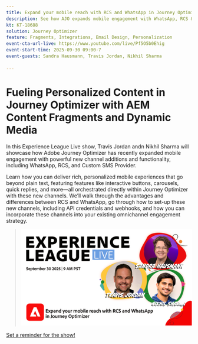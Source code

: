 ```yaml
---
title: Expand your mobile reach with RCS and WhatsApp in Journey Optimizer
description: See how AJO expands mobile engagement with WhatsApp, RCS & SMS—rich, interactive, and personalized experiences.
kt: KT-18688
solution: Journey Optimizer
feature: Fragments, Integrations, Email Design, Personalization
event-cta-url-live: https://www.youtube.com/live/Pf5O5b0Ehig
event-start-time: 2025-09-30 09:00-7
event-guests: Sandra Hausmann, Travis Jordan, Nikhil Sharma

---
```

# Fueling Personalized Content in Journey Optimizer with AEM Content Fragments and Dynamic Media

In this Experience League Live show, Travis Jordan andn Nikhil Sharma will showcase how Adobe Journey Optimizer has recently expanded mobile engagement with powerful new channel additions and functionality, including WhatsApp, RCS, and Custom SMS Provider. 

Learn how you can deliver rich, personalized mobile experiences that go beyond plain text, featuring features like interactive buttons, carousels, quick replies, and more—all orchestrated directly within Journey Optimizer with these new channels. We’ll walk through the advantages and differences between RCS and WhatsApp, go through how to set-up these new channels, including API credentials and webhooks, and how you can incorporate these channels into your existing omnichannel engagement strategy. 

> ![Show banner](../assets/30Sept2025_WebBanner.png)

[Set a reminder for the show!](https://www.youtube.com/live/Pf5O5b0Ehig)


